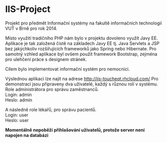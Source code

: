 IIS-Project
===========

Projekt pro předmět Informační systémy na fakultě informačních technologií VUT v Brně pro rok 2014.

Místo využití tradičního PHP nám bylo v projektu dovoleno využít Javy EE. Aplikace je tak založená čistě na základech Javy EE tj. Java Servlets a JSP bez jakýchkoliv rozšiřujících frameworků jako Spring nebo Hibernate.
Pro samotný vzhled aplikace byl ovšem použit framework Bootstrap, zejména pro ulehčení práce s designem stránek.

Cílem bylo implementovat informační systém pro nemocnici.

Výslednou aplikaci lze najít na adrese http://iis-toucheqt.rhcloud.com/
Pro demonstraci jsou připraveny dva uživatelé, každý s různou rolí v systému. Role administrátora pro správu zaměstnanců.
<br>Login: admin
<br>Heslo: admin

A následně role lékařů, pro správu pacientů.
<br>Login: user
<br>Heslo: user

<strong>Momentálně nepoběží přihlašování uživatelů, protože server není napojen na databázi</strong>
